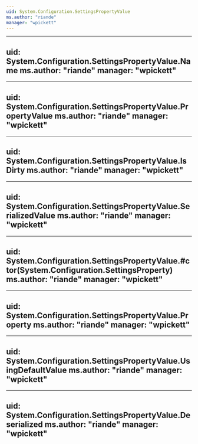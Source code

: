 ```yaml
---
uid: System.Configuration.SettingsPropertyValue
ms.author: "riande"
manager: "wpickett"
---
```


---
uid: System.Configuration.SettingsPropertyValue.Name
ms.author: "riande"
manager: "wpickett"
---

---
uid: System.Configuration.SettingsPropertyValue.PropertyValue
ms.author: "riande"
manager: "wpickett"
---

---
uid: System.Configuration.SettingsPropertyValue.IsDirty
ms.author: "riande"
manager: "wpickett"
---

---
uid: System.Configuration.SettingsPropertyValue.SerializedValue
ms.author: "riande"
manager: "wpickett"
---

---
uid: System.Configuration.SettingsPropertyValue.#ctor(System.Configuration.SettingsProperty)
ms.author: "riande"
manager: "wpickett"
---

---
uid: System.Configuration.SettingsPropertyValue.Property
ms.author: "riande"
manager: "wpickett"
---

---
uid: System.Configuration.SettingsPropertyValue.UsingDefaultValue
ms.author: "riande"
manager: "wpickett"
---

---
uid: System.Configuration.SettingsPropertyValue.Deserialized
ms.author: "riande"
manager: "wpickett"
---
